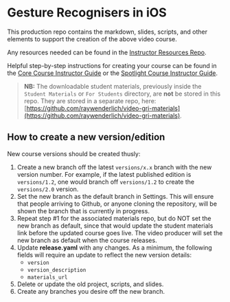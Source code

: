 # Gesture Recognisers in iOS

This production repo contains the markdown, slides, scripts, and other elements to support the creation of the above video course.

Any resources needed can be found in the [Instructor Resources Repo](https://github.com/raywenderlich/vdd-resources).

Helpful step-by-step instructions for creating your course can be found in the [Core Course Instructor Guide](https://guides.raywenderlich.com/core-course-instructor-guide) or the [Spotlight Course Instructor Guide](https://guides.raywenderlich.com/spotlight-course-instructor-guide).


> __NB:__ The downloadable student materials, previously inside the `Student Materials` or `For Students` directory, are __not__ be stored in this repo. They are
> stored in a separate repo, here: [https://github.com/raywenderlich/video-gri-materials](https://github.com/raywenderlich/video-gri-materials).


## How to create a new version/edition

New course versions should be created thusly:

1. Create a new branch off the latest `versions/x.x` branch with the new
version number. For example, if the latest published edition is `versions/1.2`,
 one would branch off `versions/1.2` to create the `versions/2.0` version.
2. Set the new branch as the default branch in Settings. This will ensure that
   people arriving to Github, or anyone cloning the repository, will be shown
    the branch that is currently in progress.
3. Repeat step #1 for the associated materials repo, but do NOT set the new branch as default, since that would update the student materials link before the updated course goes live. The video producer will set the new branch as default when the course releases.
4. Update __release.yaml__ with any changes. As a minimum, the following fields
   will require an update to reflect the new version details:
   - `version`
   - `version_description`
   - `materials_url`
5. Delete or update the old project, scripts, and slides.
6. Create any branches you desire off the new branch.
